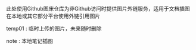 此处使用Github图床仓库为非Github访问时提供图片外链服务，适用于文档插图在本地或其它部分平台使用外链引用图片

temp01 : 临时上传的图片，未来随时删除

note : 本地笔记插图
